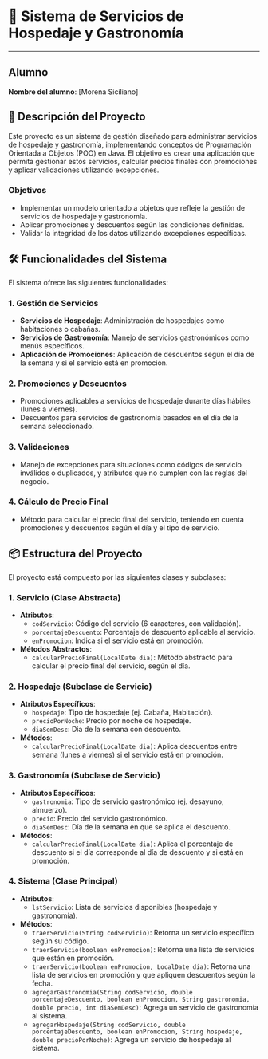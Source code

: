 # 🏨 Sistema de Servicios de Hospedaje y Gastronomía

---

## Alumno

**Nombre del alumno**: [Morena Siciliano]

## 📄 Descripción del Proyecto

Este proyecto es un sistema de gestión diseñado para administrar servicios de hospedaje y gastronomía, implementando
conceptos de Programación Orientada a Objetos (POO) en Java. El objetivo es crear una aplicación que permita gestionar
estos servicios, calcular precios finales con promociones y aplicar validaciones utilizando excepciones.

### Objetivos

- Implementar un modelo orientado a objetos que refleje la gestión de servicios de hospedaje y gastronomía.
- Aplicar promociones y descuentos según las condiciones definidas.
- Validar la integridad de los datos utilizando excepciones específicas.

## 🛠️ Funcionalidades del Sistema

El sistema ofrece las siguientes funcionalidades:

### 1. Gestión de Servicios

- **Servicios de Hospedaje**: Administración de hospedajes como habitaciones o cabañas.
- **Servicios de Gastronomía**: Manejo de servicios gastronómicos como menús específicos.
- **Aplicación de Promociones**: Aplicación de descuentos según el día de la semana y si el servicio está en promoción.

### 2. Promociones y Descuentos

- Promociones aplicables a servicios de hospedaje durante días hábiles (lunes a viernes).
- Descuentos para servicios de gastronomía basados en el día de la semana seleccionado.

### 3. Validaciones

- Manejo de excepciones para situaciones como códigos de servicio inválidos o duplicados, y atributos que no cumplen con
  las reglas del negocio.

### 4. Cálculo de Precio Final

- Método para calcular el precio final del servicio, teniendo en cuenta promociones y descuentos según el día y el tipo
  de servicio.

## 📦 Estructura del Proyecto

El proyecto está compuesto por las siguientes clases y subclases:

### 1. **Servicio** (Clase Abstracta)

- **Atributos**:
  - `codServicio`: Código del servicio (6 caracteres, con validación).
  - `porcentajeDescuento`: Porcentaje de descuento aplicable al servicio.
  - `enPromocion`: Indica si el servicio está en promoción.
- **Métodos Abstractos**:
  - `calcularPrecioFinal(LocalDate dia)`: Método abstracto para calcular el precio final del servicio, según el día.

### 2. **Hospedaje** (Subclase de Servicio)

- **Atributos Específicos**:
  - `hospedaje`: Tipo de hospedaje (ej. Cabaña, Habitación).
  - `precioPorNoche`: Precio por noche de hospedaje.
  - `diaSemDesc`: Dia de la semana con descuento.
- **Métodos**:
  - `calcularPrecioFinal(LocalDate dia)`: Aplica descuentos entre semana (lunes a viernes) si el servicio está en
    promoción.

### 3. **Gastronomía** (Subclase de Servicio)

- **Atributos Específicos**:
  - `gastronomia`: Tipo de servicio gastronómico (ej. desayuno, almuerzo).
  - `precio`: Precio del servicio gastronómico.
  - `diaSemDesc`: Día de la semana en que se aplica el descuento.
- **Métodos**:
  - `calcularPrecioFinal(LocalDate dia)`: Aplica el porcentaje de descuento si el día corresponde al día de descuento
    y si está en promoción.

### 4. **Sistema** (Clase Principal)

- **Atributos**:
  - `lstServicio`: Lista de servicios disponibles (hospedaje y gastronomía).
- **Métodos**:
  - `traerServicio(String codServicio)`: Retorna un servicio específico según su código.
  - `traerServicio(boolean enPromocion)`: Retorna una lista de servicios que están en promoción.
  - `traerServicio(boolean enPromocion, LocalDate dia)`: Retorna una lista de servicios en promoción y que apliquen
    descuentos según la fecha.
  - `agregarGastronomia(String codServicio, double porcentajeDescuento, boolean enPromocion, String gastronomia, double precio, int diaSemDesc)`:
    Agrega un servicio de gastronomía al sistema.
  - `agregarHospedaje(String codServicio, double porcentajeDescuento, boolean enPromocion, String hospedaje, double precioPorNoche)`:
    Agrega un servicio de hospedaje al sistema.
